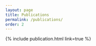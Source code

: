 ```yaml
---
layout: page
title: Publications
permalink: /publications/
order: 2
---
```


{% include publication.html link=true %}
